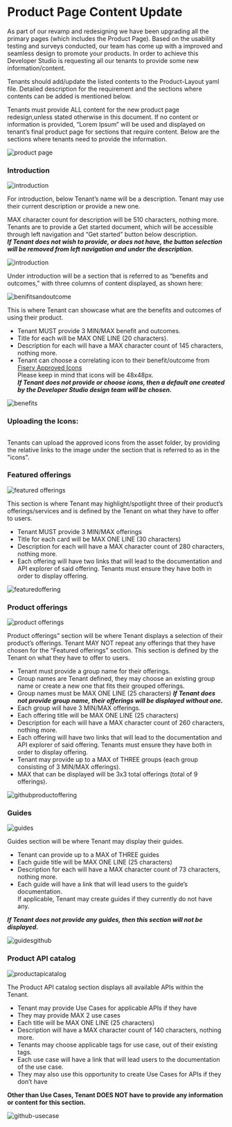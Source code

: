 # Product Page Content Update

As part of our revamp and redesigning we have been upgrading all the primary pages (which includes the Product Page). Based on the usability testing and surveys conducted, our team has come up with a improved and seamless design to promote your products. In order to achieve this Developer Studio is requesting all our tenants to provide some new information/content.

Tenants should add/update the listed contents to the Product-Layout yaml file. Detailed description for the requirement and the sections where contents can be added is mentioned below.

Tenants must provide ALL content for the new product page redesign,unless stated otherwise in this document. If no content or information is provided, “Lorem Ipsum” will be used and displayed on tenant’s final product page for sections that require content. Below are the sections where tenants need to provide the information.

![product page](images/productpage.png)

### Introduction

![introduction](images/introduction.png)

For introduction, below Tenant’s name will be a description. Tenant may use their current description or provide a new one.

MAX character count for description will be 510 characters, nothing more. Tenants are to provide a Get started document, which will be accessible through left navigation and “Get started” button below description.\
_**If Tenant does not wish to provide, or does not have, the button selection will be removed from left navigation and under the description.**_

![introduction](images/introductiongithub.png)

Under introduction will be a section that is referred to as “benefits and outcomes,” with three columns of content displayed, as shown here:

![benifitsandoutcome](images/benifitsandoutcomes.png)

This is where Tenant can showcase what are the benefits and outcomes of using their product.

* Tenant MUST provide 3 MIN/MAX benefit and outcomes.
* Title for each will be MAX ONE LINE (20 characters).
* Description for each will have a MAX character count of 145 characters, nothing more.
* Tenant can choose a correlating icon to their benefit/outcome from [Fiserv Approved Icons](https://fiservcorp-my.sharepoint.com/:p:/r/personal/alvin\_cho\_fiserv\_com/\_layouts/15/Doc.aspx?sourcedoc=%7BCEBDE9B3-8DDA-4E91-8915-1C8BD26BCB3A%7D\&file=Fiserv%20Icon%20Gallery.pttx.pptx\&action=edit\&mobileredirect=true)\
  Please keep in mind that icons will be 48x48px.\
  _**If Tenant does not provide or choose icons, then a default one created by the Developer Studio design team will be chosen.**_

![benefits](images/benefits.png)

### Uploading the Icons:&#x20;

<figure><img src=".gitbook/assets/image.png" alt=""><figcaption></figcaption></figure>

Tenants can upload the approved icons from the asset folder, by providing the relative links to the image under the section that is referred to as  in the "icons".

### Featured offerings

![featured offerings](images/featureoffering.png)

This section is where Tenant may highlight/spotlight three of their product’s offerings/services and is defined by the Tenant on what they have to offer to users.

* Tenant MUST provide 3 MIN/MAX offerings
* Title for each card will be MAX ONE LINE (30 characters)
* Description for each will have a MAX character count of 280 characters, nothing more.
* Each offering will have two links that will lead to the documentation and API explorer of said offering. Tenants must ensure they have both in order to display offering.

![featuredoffering](images/featuredoffering.png)

### Product offerings

![product offerings](images/productofferings.png)

Product offerings” section will be where Tenant displays a selection of their product’s offerings. Tenant MAY NOT repeat any offerings that they have chosen for the “Featured offerings” section. This section is defined by the Tenant on what they have to offer to users.

* Tenant must provide a group name for their offerings.
* Group names are Tenant defined, they may choose an existing group name or create a new one that fits their grouped offerings.
* Group names must be MAX ONE LINE (25 characters) _**If Tenant does not provide group name, their offerings will be displayed without one.**_
* Each group will have 3 MIN/MAX offerings.
* Each offering title will be MAX ONE LINE (25 characters)
* Description for each will have a MAX character count of 260 characters, nothing more.
* Each offering will have two links that will lead to the documentation and API explorer of said offering. Tenants must ensure they have both in order to display offering.
* Tenant may provide up to a MAX of THREE groups (each group consisting of 3 MIN/MAX offerings).
* MAX that can be displayed will be 3x3 total offerings (total of 9 offerings).

![githubproductoffering](images/githubproductoffering.png)

### Guides

![guides](images/guides.png)

Guides section will be where Tenant may display their guides.

* Tenant can provide up to a MAX of THREE guides
* Each guide title will be MAX ONE LINE (25 characters)
* Description for each will have a MAX character count of 73 characters, nothing more.
* Each guide will have a link that will lead users to the guide’s documentation.\
  If applicable, Tenant may create guides if they currently do not have any.

_**If Tenant does not provide any guides, then this section will not be displayed.**_

![guidesgithub](images/guidesgithub.png)

### Product API catalog

![productapicatalog](images/productapicatlog.png)

The Product API catalog section displays all available APIs within the Tenant.

* Tenant may provide Use Cases for applicable APIs if they have
* They may provide MAX 2 use cases
* Each title will be MAX ONE LINE (25 characters)
* Description will have a MAX character count of 140 characters, nothing more.
* Tenants may choose applicable tags for use case, out of their existing tags.
* Each use case will have a link that will lead users to the documentation of the use case.
* They may also use this opportunity to create Use Cases for APIs if they don’t have

**Other than Use Cases, Tenant DOES NOT have to provide any information or content for this section.**

![github-usecase](images/gtihub-usecase.png)
